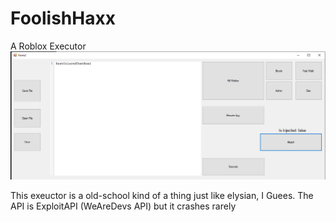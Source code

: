 # FoolishHaxx
 A Roblox Executor
![FoolishHaxx](testus.png)

This exeuctor is a old-school kind of a thing just like elysian, I Guees.
The API is ExploitAPI (WeAreDevs API) but it crashes rarely 
